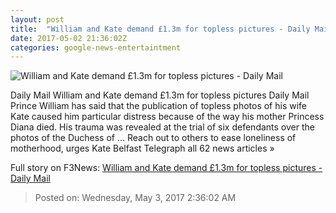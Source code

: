 ```yaml
---
layout: post
title:  "William and Kate demand £1.3m for topless pictures - Daily Mail"
date: 2017-05-02 21:36:02Z
categories: google-news-entertaintment
---
```


![William and Kate demand £1.3m for topless pictures - Daily Mail](http://i.dailymail.co.uk/i/pix/2017/05/02/11/3FDAECDA00000578-0-image-a-45_1493721487476.jpg)

Daily Mail William and Kate demand £1.3m for topless pictures Daily Mail Prince William has said that the publication of topless photos of his wife Kate caused him particular distress because of the way his mother Princess Diana died. His trauma was revealed at the trial of six defendants over the photos of the Duchess of ... Reach out to others to ease loneliness of motherhood, urges Kate Belfast Telegraph all 62 news articles »


Full story on F3News: [William and Kate demand £1.3m for topless pictures - Daily Mail](http://www.f3nws.com/n/ZPgxBE)

> Posted on: Wednesday, May 3, 2017 2:36:02 AM
